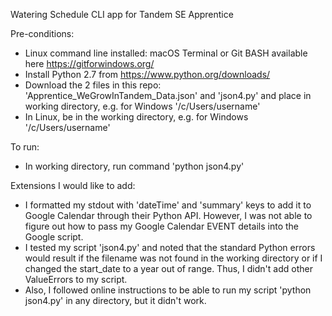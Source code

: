 Watering Schedule CLI app for Tandem SE Apprentice

Pre-conditions:
- Linux command line installed: macOS Terminal or Git BASH available here https://gitforwindows.org/
- Install Python 2.7 from https://www.python.org/downloads/
- Download the 2 files in this repo: 'Apprentice_WeGrowInTandem_Data.json' and 'json4.py' and place in working directory, e.g. for Windows '/c/Users/username'
- In Linux, be in the working directory, e.g. for Windows '/c/Users/username'


To run:
- In working directory, run command 'python json4.py'


Extensions I would like to add:
- I formatted my stdout with 'dateTime' and 'summary' keys to add it to Google Calendar through their Python API. However, I was not able to figure out how to pass my Google Calendar EVENT details into the Google script.
- I tested my script 'json4.py' and noted that the standard Python errors would result if the filename was not found in the working directory or if I changed the start_date to a year out of range. Thus, I didn't add other ValueErrors to my script.
- Also, I followed online instructions to be able to run my script 'python json4.py' in any directory, but it didn't work.
